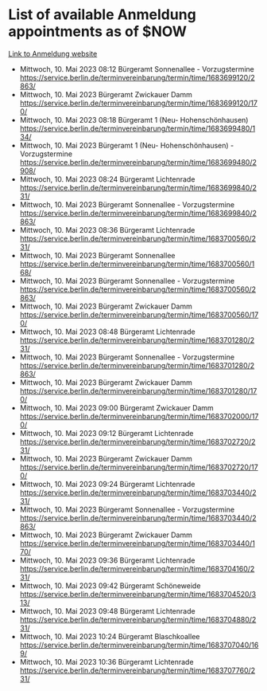 # List of available Anmeldung appointments as of $NOW
[Link to Anmeldung website](https://service.berlin.de/terminvereinbarung/termin/tag.php?termin=1&anliegen[]=120686&dienstleisterlist=122210,122217,327316,122219,327312,122227,327314,122231,327346,122243,327348,122254,122252,329742,122260,329745,122262,329748,122271,327278,122273,327274,122277,327276,330436,122280,327294,122282,327290,122284,327292,122291,327270,122285,327266,122286,327264,122296,327268,150230,329760,122297,327286,122294,327284,122312,329763,122314,329775,122304,327330,122311,327334,122309,327332,317869,122281,327352,122279,329772,122283,122276,327324,122274,327326,122267,329766,122246,327318,122251,327320,122257,327322,122208,327298,122226,327300&herkunft=http%3A%2F%2Fservice.berlin.de%2Fdienstleistung%2F120686%2F)
- Mittwoch, 10. Mai 2023 08:12 Bürgeramt Sonnenallee - Vorzugstermine https://service.berlin.de/terminvereinbarung/termin/time/1683699120/2863/
- Mittwoch, 10. Mai 2023  Bürgeramt Zwickauer Damm https://service.berlin.de/terminvereinbarung/termin/time/1683699120/170/
- Mittwoch, 10. Mai 2023 08:18 Bürgeramt 1 (Neu- Hohenschönhausen) https://service.berlin.de/terminvereinbarung/termin/time/1683699480/134/
- Mittwoch, 10. Mai 2023  Bürgeramt 1 (Neu- Hohenschönhausen) - Vorzugstermine https://service.berlin.de/terminvereinbarung/termin/time/1683699480/2908/
- Mittwoch, 10. Mai 2023 08:24 Bürgeramt Lichtenrade https://service.berlin.de/terminvereinbarung/termin/time/1683699840/231/
- Mittwoch, 10. Mai 2023  Bürgeramt Sonnenallee - Vorzugstermine https://service.berlin.de/terminvereinbarung/termin/time/1683699840/2863/
- Mittwoch, 10. Mai 2023 08:36 Bürgeramt Lichtenrade https://service.berlin.de/terminvereinbarung/termin/time/1683700560/231/
- Mittwoch, 10. Mai 2023  Bürgeramt Sonnenallee https://service.berlin.de/terminvereinbarung/termin/time/1683700560/168/
- Mittwoch, 10. Mai 2023  Bürgeramt Sonnenallee - Vorzugstermine https://service.berlin.de/terminvereinbarung/termin/time/1683700560/2863/
- Mittwoch, 10. Mai 2023  Bürgeramt Zwickauer Damm https://service.berlin.de/terminvereinbarung/termin/time/1683700560/170/
- Mittwoch, 10. Mai 2023 08:48 Bürgeramt Lichtenrade https://service.berlin.de/terminvereinbarung/termin/time/1683701280/231/
- Mittwoch, 10. Mai 2023  Bürgeramt Sonnenallee - Vorzugstermine https://service.berlin.de/terminvereinbarung/termin/time/1683701280/2863/
- Mittwoch, 10. Mai 2023  Bürgeramt Zwickauer Damm https://service.berlin.de/terminvereinbarung/termin/time/1683701280/170/
- Mittwoch, 10. Mai 2023 09:00 Bürgeramt Zwickauer Damm https://service.berlin.de/terminvereinbarung/termin/time/1683702000/170/
- Mittwoch, 10. Mai 2023 09:12 Bürgeramt Lichtenrade https://service.berlin.de/terminvereinbarung/termin/time/1683702720/231/
- Mittwoch, 10. Mai 2023  Bürgeramt Zwickauer Damm https://service.berlin.de/terminvereinbarung/termin/time/1683702720/170/
- Mittwoch, 10. Mai 2023 09:24 Bürgeramt Lichtenrade https://service.berlin.de/terminvereinbarung/termin/time/1683703440/231/
- Mittwoch, 10. Mai 2023  Bürgeramt Sonnenallee - Vorzugstermine https://service.berlin.de/terminvereinbarung/termin/time/1683703440/2863/
- Mittwoch, 10. Mai 2023  Bürgeramt Zwickauer Damm https://service.berlin.de/terminvereinbarung/termin/time/1683703440/170/
- Mittwoch, 10. Mai 2023 09:36 Bürgeramt Lichtenrade https://service.berlin.de/terminvereinbarung/termin/time/1683704160/231/
- Mittwoch, 10. Mai 2023 09:42 Bürgeramt Schöneweide https://service.berlin.de/terminvereinbarung/termin/time/1683704520/313/
- Mittwoch, 10. Mai 2023 09:48 Bürgeramt Lichtenrade https://service.berlin.de/terminvereinbarung/termin/time/1683704880/231/
- Mittwoch, 10. Mai 2023 10:24 Bürgeramt Blaschkoallee https://service.berlin.de/terminvereinbarung/termin/time/1683707040/169/
- Mittwoch, 10. Mai 2023 10:36 Bürgeramt Lichtenrade https://service.berlin.de/terminvereinbarung/termin/time/1683707760/231/
